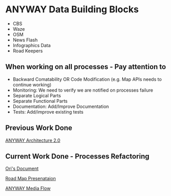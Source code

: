 ANYWAY Data Building Blocks
======================

- CBS
- Waze
- OSM
- News Flash
- Infographics Data
- Road Keepers

When working on all processes - Pay attention to
------------------------------------------------

- Backward Comatability OR Code Modification (e.g. Map APIs needs to continue working)
- Monitoring: We need to verify we are notified on processes failure
- Separate Logical Parts
- Separate Functional Parts
- Documentation: Add/Improve Documentation
- Tests: Add/improve existing tests

Previous Work Done
------------------
[ANYWAY Architecture 2.0](https://www.dropbox.com/scl/fi/437sduau2rxifuowxvpa4/_-Anyway-2.0-Architecture.paper?dl=0&rlkey=nhi13ne9nhf9r56eexorse6i2)

Current Work Done - Processes Refactoring
-----------------------------------------
[Ori's Document](https://docs.google.com/document/d/1LirLg1u7B3ekvcjetj6LhVExijVqctMZ83fJHUYzlrI/edit?usp=sharing)

[Road Map Presenataion](https://docs.google.com/presentation/d/14jlqKj704GTLKUcfwPGlkDhN_CTbi2-JGwvKIJ5uhnU/edit?usp=sharing)

[ANYWAY Media Flow](https://miro.com/app/board/o9J_lBaKEGU=/)
